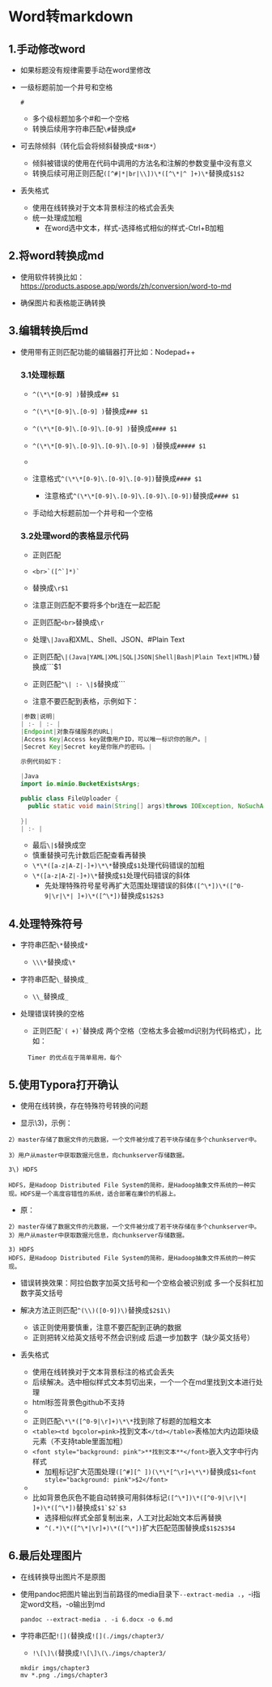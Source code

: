 # Word转markdown

## 1.手动修改word

* 如果标题没有规律需要手动在word里修改

* 一级标题前加一个井号和空格

   ```
   # 
   ```

   * 多个级标题加多个#和一个空格
   * 转换后续用字符串匹配`\#`替换成`#`

* 可去除倾斜（转化后会将倾斜替换成`*斜体*`）

    * 倾斜被错误的使用在代码中调用的方法名和注解的参数变量中没有意义
    * 转换后续可用正则匹配`([^#|*|br|\\])\*([^\*|^ ]+)\*`替换成`$1$2`

* 丢失格式

  * 使用在线转换对于文本背景标注的格式会丢失
  * 统一处理成加粗
    * 在word选中文本，样式-选择格式相似的样式-Ctrl+B加粗



## 2.将word转换成md

 * 使用软件转换比如：<https://products.aspose.app/words/zh/conversion/word-to-md>

 * 确保图片和表格能正确转换

## 3.编辑转换后md

* 使用带有正则匹配功能的编辑器打开比如：Nodepad++

  ### 3.1处理标题

  * `^(\*\*[0-9] )`替换成`## $1`
  * `^(\*\*[0-9]\.[0-9] )`替换成`### $1`
  * `^(\*\*[0-9]\.[0-9]\.[0-9] )`替换成`#### $1`
  * `^(\*\*[0-9]\.[0-9]\.[0-9]\.[0-9] )`替换成`##### $1`
  * 
  * 注意格式`^(\*\*[0-9]\.[0-9]\.[0-9])`替换成`#### $1`
    * 注意格式`^(\*\*[0-9]\.[0-9]\.[0-9]\.[0-9])`替换成`#### $1`

  * 手动给大标题前加一个井号和一个空格

  ### 3.2处理word的表格显示代码

  * 正则匹配
  * ````
    <br>`([^`]*)`
    ````
  * 替换成`\r$1`
  * 注意正则匹配不要将多个br连在一起匹配
  * 正则匹配`<br>`替换成`\r`
  * 处理`\|Java`和XML、Shell、JSON、#Plain Text
  * 正则匹配`\|(Java|YAML|XML|SQL|JSON|Shell|Bash|Plain Text|HTML)`替换成```$1
  
  * 正则匹配`^\| :- \|$`替换成```
  * 注意不要匹配到表格，示例如下：
  
  ```java
  |参数|说明|
  | :- | :- |
  |Endpoint|对象存储服务的URL|
  |Access Key|Access key就像用户ID，可以唯一标识你的账户。|
  |Secret Key|Secret key是你账户的密码。|
  
  示例代码如下：
  	
  |Java
  import io.minio.BucketExistsArgs;
  
  public class FileUploader {
    public static void main(String[] args)throws IOException, NoSuchAlgorithmException, InvalidKeyException {
  	
  }|
  | :- |
  ```
  
  * 最后`\|$`替换成空
  * 慎重替换可先计数后匹配查看再替换
  * `\*\*([a-z|A-Z|-]+)\*\*`替换成`$1`处理代码错误的加粗
  * `\*([a-z|A-Z|-]+)\*`替换成`$1`处理代码错误的斜体
    * 先处理特殊符号星号再扩大范围处理错误的斜体`([^\*])\*([^0-9|\r|\*| ]+)\*([^\*])`替换成`$1$2$3`

## 4.处理特殊符号

* 字符串匹配`\*`替换成`*`

  * `\\\*`替换成`\*`

* 字符串匹配`\_`替换成`_`

  * `\\_`替换成`_`

* 处理错误转换的空格

  * 正则匹配``` `( +)` ```替换成  两个空格（空格太多会被md识别为代码格式），比如：

  ```
  	Timer 的优点在于简单易用，每个
  ```

## 5.使用Typora打开确认

* 使用在线转换，存在特殊符号转换的问题

* 显示\3)，示例：

```
2）master存储了数据文件的元数据，一个文件被分成了若干块存储在多个chunkserver中。

3）用户从master中获取数据元信息，向chunkserver存储数据。

3\) HDFS

HDFS，是Hadoop Distributed File System的简称，是Hadoop抽象文件系统的一种实现。HDFS是一个高度容错性的系统，适合部署在廉价的机器上。
```

* 原：

```
2）master存储了数据文件的元数据，一个文件被分成了若干块存储在多个chunkserver中。
3）用户从master中获取数据元信息，向chunkserver存储数据。

3) HDFS
HDFS，是Hadoop Distributed File System的简称，是Hadoop抽象文件系统的一种实现。
```

* 错误转换效果：阿拉伯数字加英文括号和一个空格会被识别成 多一个反斜杠加数字英文括号

* 解决方法正则匹配`^(\\)([0-9])\)`替换成`$2$1\)`
  * 该正则使用要慎重，注意不要匹配到正确的数据
  * 正则把转义给英文括号不然会识别成 后退一步加数字（缺少英文括号）
* 丢失格式
  * 使用在线转换对于文本背景标注的格式会丢失
  * 后续解决。选中相似样式文本剪切出来，一个一个在md里找到文本进行处理
  * html标签背景色github不支持
  * 
  * 正则匹配`\*\*([^0-9|\r]+)\*\*`找到除了标题的加粗文本
  * `<table><td bgcolor=pink>`找到文本`</td></table>`表格加大内边距块级元素（不支持table里面加粗）
  * `<font style="background: pink">**找到文本**</font>`嵌入文字中行内样式
    * 加粗标记扩大范围处理`([^#][^ ])(\*\*[^\r]+\*\*)`替换成`$1<font style="background: pink">$2</font>`
  * 
  * 比如背景色灰色不能自动转换可用斜体标记`([^\*])\*([^0-9|\r|\*| ]+)\*([^\*])`替换成``$1`$2`$3``
    * 选择相似样式全部复制出来，人工对比起始文本后再替换
    * `^(.*)\*([^\*|\r]+)\*([^\*])`扩大匹配范围替换成`$1$2$3$4`

## 6.最后处理图片

* 在线转换导出图片不是原图

* 使用pandoc把图片输出到当前路径的media目录下`--extract-media .`，-i指定word文档，-o输出到md

  ```shell
  pandoc --extract-media . -i 6.docx -o 6.md
  ```

* 字符串匹配`![](`替换成`![](./imgs/chapter3/`

  * `!\[\]\(`替换成`!\[\]\(\./imgs/chapter3/`
  
  ```shell
  mkdir imgs/chapter3
  mv *.png ./imgs/chapter3
  ```
  
  
